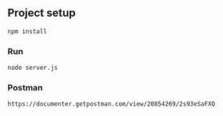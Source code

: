 ## Project setup
```
npm install
```

### Run
```
node server.js
```

### Postman
```
https://documenter.getpostman.com/view/20854269/2s93eSaFXQ
```
